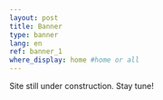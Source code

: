 ```yaml
---
layout: post
title: Banner
type: banner
lang: en
ref: banner_1
where_display: home #home or all
---
```


Site still under construction. Stay tune!
